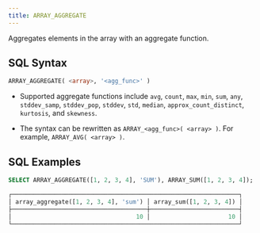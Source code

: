 ```yaml
---
title: ARRAY_AGGREGATE
---
```


Aggregates elements in the array with an aggregate function.

## SQL Syntax

```sql
ARRAY_AGGREGATE( <array>, '<agg_func>' )
```

- Supported aggregate functions include `avg`, `count`, `max`, `min`, `sum`, `any`, `stddev_samp`, `stddev_pop`, `stddev`, `std`, `median`, `approx_count_distinct`, `kurtosis`, and `skewness`.

- The syntax can be rewritten as `ARRAY_<agg_func>( <array> )`. For example, `ARRAY_AVG( <array> )`.

## SQL Examples

```sql
SELECT ARRAY_AGGREGATE([1, 2, 3, 4], 'SUM'), ARRAY_SUM([1, 2, 3, 4]);

┌────────────────────────────────────────────────────────────────┐
│ array_aggregate([1, 2, 3, 4], 'sum') │ array_sum([1, 2, 3, 4]) │
├──────────────────────────────────────┼─────────────────────────┤
│                                   10 │                      10 │
└────────────────────────────────────────────────────────────────┘
```